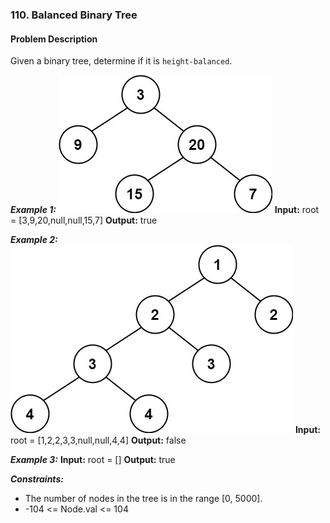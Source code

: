 ### 110. Balanced Binary Tree

#### Problem Description 

Given a binary tree, determine if it is `height-balanced`.

***Example 1:*** 
![alt text](image.png)
**Input:**  root = [3,9,20,null,null,15,7]
**Output:**  true

***Example 2:*** 
![alt text](image-1.png)
**Input:**  root = [1,2,2,3,3,null,null,4,4]
**Output:**  false

***Example 3:*** 
**Input:**  root = []
**Output:**  true
 

***Constraints:*** 
- The number of nodes in the tree is in the range [0, 5000].
- -104 <= Node.val <= 104